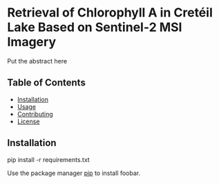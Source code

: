 # Retrieval of Chlorophyll A in Cretéil Lake Based on Sentinel-2 MSI Imagery

Put the abstract here

## Table of Contents

- [Installation](#installation)
- [Usage](#usage)
- [Contributing](#contributing)
- [License](#license)

## Installation


pip install -r requirements.txt

Use the package manager [pip](https://pip.pypa.io/en/stable/) to install foobar.



